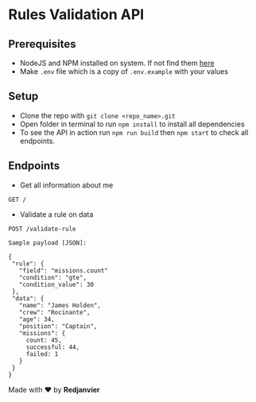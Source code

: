 # Rules Validation API

## Prerequisites

- NodeJS and NPM installed on system. If not find them [here](https://nodejs.org)
- Make `.env` file which is a copy of `.env.example` with your values

## Setup

- Clone the repo with `git clone <repo_name>.git`
- Open folder in terminal to run `npm install` to install all dependencies
- To see the API in action run `npm run build` then `npm start` to check all endpoints.

## Endpoints

- Get all information about me

```
GET /
```

- Validate a rule on data

```
POST /validate-rule

Sample payload [JSON]:

{
 "rule": {
   "field": "missions.count"
   "condition": "gte",
   "condition_value": 30
 },
 "data": {
   "name": "James Holden",
   "crew": "Rocinante",
   "age": 34,
   "position": "Captain",
   "missions": {
     count: 45,
     successful: 44,
     failed: 1
   }
 }
}
```

Made with ❤ by **Redjanvier**
